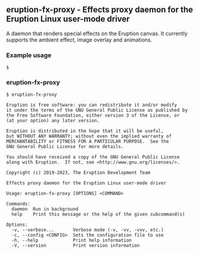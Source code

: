 ## eruption-fx-proxy - Effects proxy daemon for the Eruption Linux user-mode driver

A daemon that renders special effects on the Eruption canvas. It currently supports
the ambient effect, image overlay and animations.

### Example usage

```shell
$
```

### eruption-fx-proxy

```shell
$ eruption-fx-proxy

Eruption is free software: you can redistribute it and/or modify
it under the terms of the GNU General Public License as published by
the Free Software Foundation, either version 3 of the License, or
(at your option) any later version.

Eruption is distributed in the hope that it will be useful,
but WITHOUT ANY WARRANTY; without even the implied warranty of
MERCHANTABILITY or FITNESS FOR A PARTICULAR PURPOSE.  See the
GNU General Public License for more details.

You should have received a copy of the GNU General Public License
along with Eruption.  If not, see <http://www.gnu.org/licenses/>.

Copyright (c) 2019-2023, The Eruption Development Team

Effects proxy daemon for the Eruption Linux user-mode driver

Usage: eruption-fx-proxy [OPTIONS] <COMMAND>

Commands:
  daemon  Run in background
  help    Print this message or the help of the given subcommand(s)

Options:
  -v, --verbose...       Verbose mode (-v, -vv, -vvv, etc.)
  -c, --config <CONFIG>  Sets the configuration file to use
  -h, --help             Print help information
  -V, --version          Print version information

```
